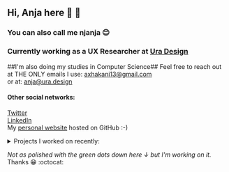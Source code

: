 ## Hi, Anja here :purple_heart: :rainbow: ##
### You can also call me njanja :blush: ###
### Currently working as a UX Researcher at [Ura Design](http://https://ura.design// "Ura") ###
##I'm also doing my studies in Computer Science##
Feel free to reach out at THE ONLY emails I use: axhakani13@gmail.com <br>
or at: anja@ura.design
#### Other social networks: 
[Twitter](https://twitter.com/anjaxhakani "twitter") <br>
[LinkedIn](https://www.linkedin.com/in/anja-xhakani-0a78b718a/ "linkedin") <br>
My [personal website](https://axhakani.github.io/ "website") hosted on GitHub :-) 

<details>
<summary>Projects I worked on recently:</summary>
<br>
- Briar <br>
- CalyxOS Accessibility Audit <br>
- Thunderbird PGP Encryption 
</details>

*Not as polished with the green dots down here ↓ but I'm working on it.* Thanks :grin: :octocat:


<!---
axhakani/axhakani is a ✨ special ✨ repository because its `README.md` (this file) appears on your GitHub profile.
You can click the Preview link to take a look at your changes.
--->
